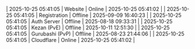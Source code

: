 | 2025-10-25 05:41:05 | Website | Online | 2025-10-25 05:41:02 |
| 2025-10-25 05:41:05 | Registration | Offline | 2025-09-09 16:40:23 |
| 2025-10-25 05:41:05 | Auth Server | Offline | 2025-08-18 09:33:31 |
| 2025-10-25 05:41:05 | Kezan (PvE) | Offline | 2025-10-11 12:51:30 |
| 2025-10-25 05:41:05 | Gurubashi (PvP) | Offline | 2025-08-23 21:44:06 |
| 2025-10-25 05:41:05 | Cloudflare | Online | 2025-10-25 05:41:02 |
